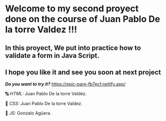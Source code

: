 # Welcome to my second proyect done on the course of Juan Pablo De la torre Valdez !!!
## In this proyect, We put into practice how to validate a form in Java Script.
## I hope you like it and see you soon at next project

***Do you want to try it?***  https://epic-pare-fb7ecf.netlify.app/

🔠 _HTML:_ Juan Pablo De la torre Valdez.

🎨 _CSS:_ Juan Pablo De la torre Valdez.

🔄 _JS:_ Gonzalo Agüera.
